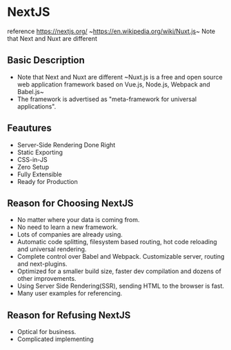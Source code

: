 # NextJS

reference
https://nextjs.org/
~https://en.wikipedia.org/wiki/Nuxt.js~ Note that Next and Nuxt are different

## Basic Description
- Note that Next and Nuxt are different ~Nuxt.js is a free and open source web application framework based on Vue.js, Node.js, Webpack and Babel.js~
- The framework is advertised as "meta-framework for universal applications". 

## Feautures
- Server-Side Rendering Done Right
- Static Exporting
- CSS-in-JS
- Zero Setup
- Fully Extensible
- Ready for Production

## Reason for Choosing NextJS
- No matter where your data is coming from.
- No need to learn a new framework.
- Lots of companies are already using.
- Automatic code splitting, filesystem based routing, hot code reloading and universal rendering.
- Complete control over Babel and Webpack. Customizable server, routing and next-plugins.
- Optimized for a smaller build size, faster dev compilation and dozens of other improvements.
- Using Server Side Rendering(SSR), sending HTML to the browser is fast.
- Many user examples for referencing.

## Reason for Refusing NextJS
- Optical for business.
- Complicated implementing
